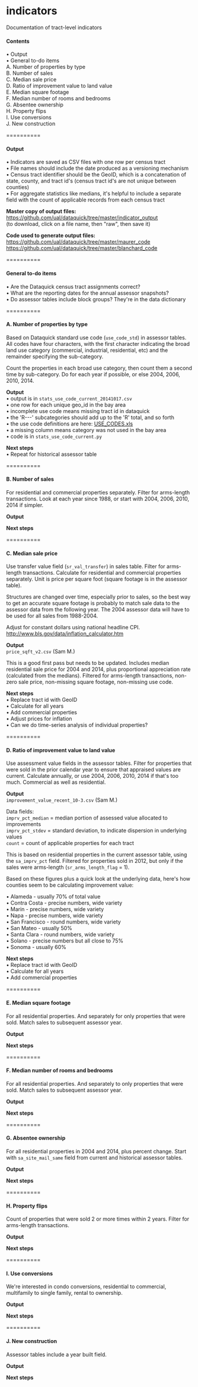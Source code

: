 indicators
==========

Documentation of tract-level indicators

#### Contents

• Output  
• General to-do items  
A. Number of properties by type  
B. Number of sales  
C. Median sale price  
D. Ratio of improvement value to land value  
E. Median square footage  
F. Median number of rooms and bedrooms  
G. Absentee ownership  
H. Property flips  
I. Use conversions  
J. New construction


==========
#### Output

• Indicators are saved as CSV files with one row per census tract  
• File names should  include the date produced as a versioning mechanism  
• Census tract identifier should be the GeoID, which is a concatenation of state, county, and tract id's (census tract id's are not unique between counties)  
• For aggregate statistics like medians, it's helpful to include a separate field with the count of applicable records from each census tract

**Master copy of output files:**  
https://github.com/ual/dataquick/tree/master/indicator_output  
(to download, click on a file name, then "raw", then save it)

**Code used to generate output files:**  
https://github.com/ual/dataquick/tree/master/maurer_code  
https://github.com/ual/dataquick/tree/master/blanchard_code


==========
#### General to-do items

• Are the Dataquick census tract assignments correct?  
• What are the reporting dates for the annual assessor snapshots?  
• Do assessor tables include block groups? They're in the data dictionary


==========
#### A. Number of properties by type

Based on Dataquick standard use code (`use_code_std`) in assessor tables. All codes have four characters, with the first character indicating the broad land use category (commercial, industrial, residential, etc) and the remainder specifying the sub-category. 

Count the properties in each broad use category, then count them a second time by sub-category. Do for each year if possible, or else 2004, 2006, 2010, 2014.

**Output**  
• output is in `stats_use_code_current_20141017.csv`  
• one row for each unique geo_id in the bay area  
• incomplete use code means missing tract id in dataquick  
• the 'R---' subcategories should add up to the 'R' total, and so forth  
• the use code definitions are here: [USE_CODES.xls](https://github.com/ual/dataquick/blob/master/vendor_documentation/data_dictionary/USE_CODES.xls])  
• a missing column means category was not used in the bay area  
• code is in `stats_use_code_current.py`

**Next steps**  
• Repeat for historical assessor table


==========
#### B. Number of sales

For residential and commercial properties separately. Filter for arms-length transactions. Look at each year since 1988, or start with 2004, 2006, 2010, 2014 if simpler.

**Output**

**Next steps**


==========
#### C. Median sale price

Use transfer value field (`sr_val_transfer`) in sales table. Filter for arms-length transactions. Calculate for residential and commercial properties separately. Unit is price per square foot (square footage is in the assessor table). 

Structures are changed over time, especially prior to sales, so the best way to get an accurate square footage is probably to match sale data to the assessor data from the following year. The 2004 assessor data will have to be used for all sales from 1988-2004. 

Adjust for constant dollars using national headline CPI. 
http://www.bls.gov/data/inflation_calculator.htm

**Output**  
`price_sqft_v2.csv` (Sam M.)

This is a good first pass but needs to be updated. Includes median residential sale price for 2004 and 2014, plus proportional appreciation rate (calculated from the medians). Filtered for arms-length transactions, non-zero sale price, non-missing square footage, non-missing use code.

**Next steps**  
• Replace tract id with GeoID  
• Calculate for all years  
• Add commercial properties  
• Adjust prices for inflation  
• Can we do time-series analysis of individual properties?


==========
#### D. Ratio of improvement value to land value

Use assessment value fields in the assessor tables. Filter for properties that were sold in the prior calendar year to ensure that appraised values are current. Calculate annually, or use 2004, 2006, 2010, 2014 if that's too much. Commercial as well as residential. 

**Output**  
`improvement_value_recent_10-3.csv` (Sam M.)

Data fields:  
`imprv_pct_median` = median portion of assessed value allocated to improvements  
`imprv_pct_stdev` = standard deviation, to indicate dispersion in underlying values    
`count` = count of applicable properties for each tract

This is based on residential properties in the current assessor table, using the `sa_imprv_pct` field. Filtered for properties sold in 2012, but only if the sales were arms-length (`sr_arms_length_flag` = 1).

Based on these figures plus a quick look at the underlying data, here's how counties seem to be calculating improvement value:

• Alameda - usually 70% of total value  
• Contra Costa - precise numbers, wide variety  
• Marin - precise numbers, wide variety  
• Napa - precise numbers, wide variety  
• San Francisco - round numbers, wide variety  
• San Mateo - usually 50%  
• Santa Clara - round numbers, wide variety  
• Solano - precise numbers but all close to 75%  
• Sonoma - usually 60%

**Next steps**  
• Replace tract id with GeoID  
• Calculate for all years  
• Add commercial properties


==========
#### E. Median square footage

For all residential properties. And separately for only properties that were sold. Match sales to subsequent assessor year. 

**Output**

**Next steps**


==========
#### F. Median number of rooms and bedrooms

For all residential properties. And separately to only properties that were sold. Match sales to subsequent assessor year. 

**Output**

**Next steps**


==========
#### G. Absentee ownership

For all residential properties in 2004 and 2014, plus percent change. Start with `sa_site_mail_same` field from current and historical assessor tables. 

**Output**

**Next steps**


==========
#### H. Property flips

Count of properties that were sold 2 or more times within 2 years. Filter for arms-length transactions.

**Output**

**Next steps**


==========
#### I. Use conversions

We're interested in condo conversions, residential to commercial, multifamily to single family, rental to ownership. 

**Output**

**Next steps**


==========
#### J. New construction

Assessor tables include a year built field.

**Output**

**Next steps**


